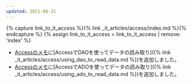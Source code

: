 ```yaml
---
updated: 2021-08-31
---
```

{% capture link_to_it_access %}{% link _it_articles/access/index.md %}{% endcapture %}
{% assign link_to_it_access = link_to_it_access | remove: 'index' %}

- [Accessのメモ]({{link_to_it_access}})に[AccessでDAOを使ってデータの読み取り]({% link _it_articles/access/using_dao_to_read_data.md %})を追加しました。
- [Accessのメモ]({{link_to_it_access}})に[AccessでADOを使ってデータの読み取り]({% link _it_articles/access/using_ado_to_read_data.md %})を追加しました。
